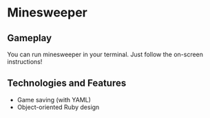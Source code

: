 Minesweeper
===========

## Gameplay

You can run minesweeper in your terminal. Just follow the on-screen instructions!

## Technologies and Features
 - Game saving (with YAML)
 - Object-oriented Ruby design